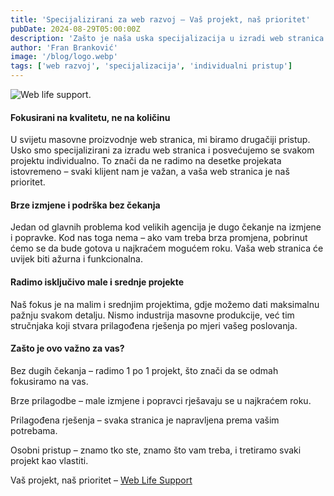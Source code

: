 ```yaml
---
title: 'Specijalizirani za web razvoj – Vaš projekt, naš prioritet'
pubDate: 2024-08-29T05:00:00Z
description: 'Zašto je naša uska specijalizacija u izradi web stranica vaša prednost? Svakom klijentu pristupamo individualno, bez dugih čekanja i s maksimalnom pažnjom na detalje.'
author: 'Fran Branković'
image: '/blog/logo.webp'
tags: ['web razvoj', 'specijalizacija', 'individualni pristup']
---
```


![Web life support.](/blog/logo.webp)

#### Fokusirani na kvalitetu, ne na količinu

U svijetu masovne proizvodnje web stranica, mi biramo drugačiji pristup. Usko smo specijalizirani za izradu web stranica i posvećujemo se svakom projektu individualno. To znači da ne radimo na desetke projekata istovremeno – svaki klijent nam je važan, a vaša web stranica je naš prioritet.

#### Brze izmjene i podrška bez čekanja

Jedan od glavnih problema kod velikih agencija je dugo čekanje na izmjene i popravke. Kod nas toga nema – ako vam treba brza promjena, pobrinut ćemo se da bude gotova u najkraćem mogućem roku. Vaša web stranica će uvijek biti ažurna i funkcionalna.

#### Radimo isključivo male i srednje projekte

Naš fokus je na malim i srednjim projektima, gdje možemo dati maksimalnu pažnju svakom detalju. Nismo industrija masovne produkcije, već tim stručnjaka koji stvara prilagođena rješenja po mjeri vašeg poslovanja.

#### Zašto je ovo važno za vas?

Bez dugih čekanja – radimo 1 po 1 projekt, što znači da se odmah fokusiramo na vas.

Brze prilagodbe – male izmjene i popravci rješavaju se u najkraćem roku.

Prilagođena rješenja – svaka stranica je napravljena prema vašim potrebama.

Osobni pristup – znamo tko ste, znamo što vam treba, i tretiramo svaki projekt kao vlastiti.

Vaš projekt, naš prioritet – [Web Life Support](/kontakt)
